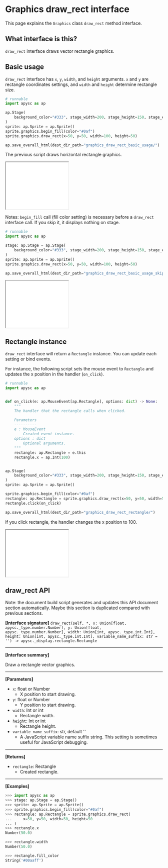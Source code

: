 # Graphics draw_rect interface

This page explains the `Graphics` class `draw_rect` method interface.

## What interface is this?

`draw_rect` interface draws vector rectangle graphics.

## Basic usage

`draw_rect` interface has `x`, `y`, `width`, and `height` arguments. `x` and `y` are rectangle coordinates settings, and `width` and `height` determine rectangle size.

```py
# runnable
import apysc as ap

ap.Stage(
    background_color="#333", stage_width=200, stage_height=150, stage_elem_id="stage"
)
sprite: ap.Sprite = ap.Sprite()
sprite.graphics.begin_fill(color="#0af")
sprite.graphics.draw_rect(x=50, y=50, width=100, height=50)

ap.save_overall_html(dest_dir_path="graphics_draw_rect_basic_usage/")
```

The previous script draws horizontal rectangle graphics.

<iframe src="static/graphics_draw_rect_basic_usage/index.html" width="200" height="150"></iframe>

Notes: `begin_fill` call (fill color setting) is necessary before a `draw_rect` interface call. If you skip it, it displays nothing on stage.

```py
# runnable
import apysc as ap

stage: ap.Stage = ap.Stage(
    background_color="#333", stage_width=200, stage_height=150, stage_elem_id="stage"
)
sprite: ap.Sprite = ap.Sprite()
sprite.graphics.draw_rect(x=50, y=50, width=100, height=50)

ap.save_overall_html(dest_dir_path="graphics_draw_rect_basic_usage_skipped_begin_fill/")
```

<iframe src="static/graphics_draw_rect_basic_usage_skipped_begin_fill/index.html" width="200" height="150"></iframe>

## Rectangle instance

`draw_rect` interface will return a `Rectangle` instance. You can update each setting or bind events.

For instance, the following script sets the mouse event to `Rectangle` and updates the x position in the handler (`on_click`).

```py
# runnable
import apysc as ap


def on_click(e: ap.MouseEvent[ap.Rectangle], options: dict) -> None:
    """
    The handler that the rectangle calls when clicked.

    Parameters
    ----------
    e : MouseEvent
        Created event instance.
    options : dict
        Optional arguments.
    """
    rectangle: ap.Rectangle = e.this
    rectangle.x = ap.Int(100)


ap.Stage(
    background_color="#333", stage_width=200, stage_height=150, stage_elem_id="stage"
)
sprite: ap.Sprite = ap.Sprite()

sprite.graphics.begin_fill(color="#0af")
rectangle: ap.Rectangle = sprite.graphics.draw_rect(x=50, y=50, width=50, height=50)
rectangle.click(on_click)

ap.save_overall_html(dest_dir_path="graphics_draw_rect_rectangle/")
```

If you click rectangle, the handler changes the x position to 100.

<iframe src="static/graphics_draw_rect_rectangle/index.html" width="200" height="150"></iframe>


## draw_rect API

<!-- Docstring: apysc._display.graphics.Graphics.draw_rect -->

<span class="inconspicuous-txt">Note: the document build script generates and updates this API document section automatically. Maybe this section is duplicated compared with previous sections.</span>

**[Interface signature]** `draw_rect(self, *, x: Union[float, apysc._type.number.Number], y: Union[float, apysc._type.number.Number], width: Union[int, apysc._type.int.Int], height: Union[int, apysc._type.int.Int], variable_name_suffix: str = '') -> apysc._display.rectangle.Rectangle`<hr>

**[Interface summary]**

Draw a rectangle vector graphics.<hr>

**[Parameters]**

- `x`: float or Number
  - X position to start drawing.
- `y`: float or Number
  - Y position to start drawing.
- `width`: Int or int
  - Rectangle width.
- `height`: Int or int
  - Rectangle height.
- `variable_name_suffix`: str, default ''
  - A JavaScript variable name suffix string. This setting is sometimes useful for JavaScript debugging.

<hr>

**[Returns]**

- `rectangle`: Rectangle
  - Created rectangle.

<hr>

**[Examples]**

```py
>>> import apysc as ap
>>> stage: ap.Stage = ap.Stage()
>>> sprite: ap.Sprite = ap.Sprite()
>>> sprite.graphics.begin_fill(color="#0af")
>>> rectangle: ap.Rectangle = sprite.graphics.draw_rect(
...     x=50, y=50, width=50, height=50
... )
>>> rectangle.x
Number(50.0)

>>> rectangle.width
Number(50.0)

>>> rectangle.fill_color
String('#00aaff')
```